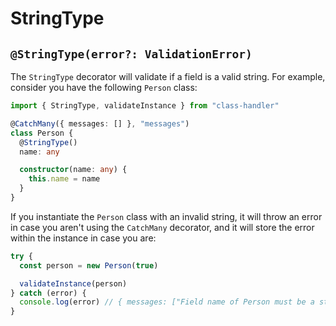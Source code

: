 # StringType

## `@StringType(error?: ValidationError)`

The `StringType` decorator will validate if a field is a valid string. For example, consider you have the following `Person` class:

```typescript
import { StringType, validateInstance } from "class-handler"

@CatchMany({ messages: [] }, "messages")
class Person {
  @StringType()
  name: any

  constructor(name: any) {
    this.name = name
  }
}
```

If you instantiate the `Person` class with an invalid string, it will throw an error in case you aren't using the `CatchMany` decorator, and it will store the error within the instance in case you are:

```typescript
try {
  const person = new Person(true)

  validateInstance(person)
} catch (error) {
  console.log(error) // { messages: ["Field name of Person must be a string"] }
}
```

